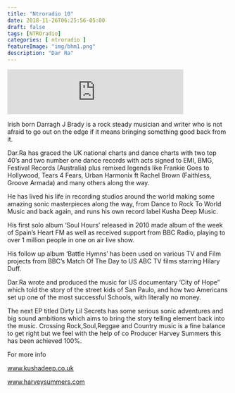 ```yaml
---
title: "Ntroradio 10"
date: 2018-11-26T06:25:56-05:00
draft: false
tags: [NTROradio]
categories: [ ntroradio ]
featureImage: "img/bhm1.png"
description: "Dar Ra"
---
```

<iframe src="https://anchor.fm/ntroradio/embed/episodes/NTROradio-010-e2r01n" height="102px" width="400px" frameborder="0" scrolling="no"></iframe>

Irish born Darragh J Brady is a rock steady musician and writer who is not afraid to go out on the edge if it means bringing something good back from it.

Dar.Ra has graced the UK national charts and dance charts with two top 40’s and two number one dance records with acts signed to EMI, BMG, Festival Records (Australia) plus remixed legends like Frankie Goes to Hollywood, Tears 4 Fears, Urban Harmonix ft Rachel Brown (Faithless, Groove Armada) and many others along the way. 

He has lived his life in recording studios around the world making some amazing sonic masterpieces along the way, from Dance to Rock To World Music and back again, and runs his own record label Kusha Deep Music.

His first solo album ‘Soul Hours’ released in 2010 made album of the week of Spain’s Heart FM as well as received support from BBC Radio, playing to over 1 million people in one on air live show.

His follow up album ‘Battle Hymns’ has been used on various TV and Film projects from BBC’s Match Of The Day to US ABC TV films starring Hilary Duff.

Dar.Ra wrote and produced the music for US documentary ‘City of Hope” which told the story of the street kids of San Paulo, and how two Americans set up one of the most successful Schools, with literally no money.

The next EP titled Dirty Lil Secrets has some serious sonic adventures and big sound ambitions which aims to bring the story telling element back into the music. Crossing Rock,Soul,Reggae and Country music is a fine balance to get right but we feel with the help of co Producer Harvey Summers this has been achieved 100%.

For more info

www.kushadeep.co.uk

www.harveysummers.com